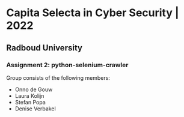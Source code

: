 # Capita Selecta in Cyber Security | 2022
## Radboud University
### Assignment 2: python-selenium-crawler

Group consists of the following members:
- Onno de Gouw
- Laura Kolijn
- Stefan Popa
- Denise Verbakel
